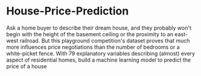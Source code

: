 # House-Price-Prediction
Ask a home buyer to describe their dream house, and they probably won't begin with the height of the basement ceiling or the proximity to an east-west railroad. But this playground competition's dataset proves that much more influences price negotiations than the number of bedrooms or a white-picket fence.    With 79 explanatory variables describing (almost) every aspect of residential homes, build a machine learning model to predict the price of a house
